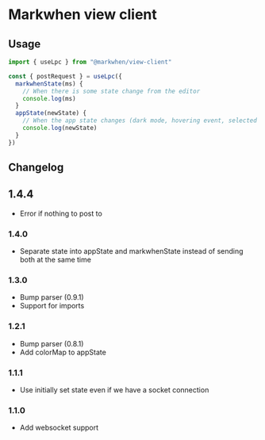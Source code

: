 # Markwhen view client

## Usage

```js
import { useLpc } from "@markwhen/view-client"

const { postRequest } = useLpc({
  markwhenState(ms) {
    // When there is some state change from the editor
    console.log(ms)
  }
  appState(newState) {
    // When the app state changes (dark mode, hovering event, selected event, etc)
    console.log(newState)
  }
})
```

## Changelog

## 1.4.4

- Error if nothing to post to

### 1.4.0
- Separate state into appState and markwhenState instead of sending both at the same time

### 1.3.0
- Bump parser (0.9.1)
- Support for imports

### 1.2.1
- Bump parser (0.8.1)
- Add colorMap to appState

### 1.1.1
- Use initially set state even if we have a socket connection

### 1.1.0
- Add websocket support